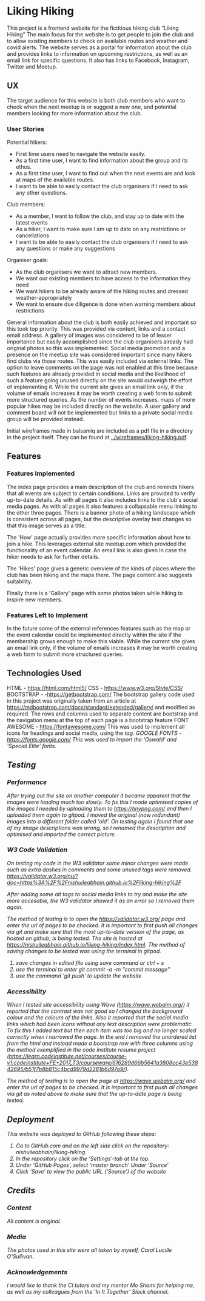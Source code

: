 # Liking Hiking
This project is a frontend website for the fictitious hiking club “Liking Hiking”
The main focus for the website is to get people to join the club and to allow existing members to check on available routes and weather and covid alerts.
The website serves as a portal for information about the club and provides links to information on upcoming restrictions, as well as an email link for specific questions.
It also has links to Facebook, Instagram, Twitter and Meetup.


## UX
The target audience for this website is both club members who want to check when the next meetup is or suggest a new one, and potential members looking for more information about the club.

### User Stories
Potential hikers:
- First time users need to navigate the website easily.
- As a first time user, I want to find information about the group and its ethos.
- As a first time user, I want to find out when the next events are and look at maps of the available routes.
- I want to be able to easily contact the club organisers if I need to ask any other questions.

Club members:
- As a member, I want to follow the club, and stay up to date with the latest events
- As a hiker, I want to make sure I am up to date on any restrictions or cancellations
- I want to be able to easily contact the club organisers if I need to ask any questions or make any suggestions

Organiser goals:
- As the club organisers we want to attract new members.
- We want our existing members to have access to the information they need
- We want hikers to be already aware of the hiking routes and dressed weather-appropriately
- We want to ensure due diligence is done when warning members about restrictions
 
General information about the club is both easily achieved and important so this took top priority. This was provided via content, links and a contact email address.
A gallery of images was considered to be of lesser importance but easily accomplished since the club organisers already had original photos so this was implemented.
Social media promotion and a presence on the meetup site was considered important since many hikers find clubs via those routes. This was easily included via external links.
The option to leave comments on the page was not enabled at this time because such features are already provided in social media and the likelihood of such a feature going unused directly on the site would outweigh the effort of implementing it.
While the current site gives an email link only, if the volume of emails increases it may be worth creating a web form to submit more structured queries.
As the number of events increases, maps of more popular hikes may be included directly on the website.
A user gallery and comment board will not be implemented but links to a private social media group will be provided instead.
 
Initial wireframes made in balsamiq are included as a pdf file in a directory in the project itself. They can be found at 
<a href="../wireframes/liking-hiking.pdf">../wireframes/liking-hiking.pdf</a>. 

## Features

### Features Implemented

The index page provides a main description of the club and reminds hikers that all events are subject to certain conditions.
Links are provided to verify up-to-date details.
As with all pages it also includes links to the club's social media pages.
As with all pages it also features a collapsable menu linking to the other three pages.
There is  a banner photo of a hiking landscape which is consistent across all pages, but the descriptive overlay test changes so that this image serves as a title.

The 'How' page actually provides more specific information about how to join a hike. This leverages external site meetup.com which provided the functionality of an event calendar.
An email link is also given in case the hiker needs to ask for further details.

The 'Hikes' page gives a generic overview of the kinds of places where the club has been hiking and the maps there. The page content also suggests suitability.

Finally there is a 'Gallery' page with some photos taken while hiking to inspire new members.


### Features Left to Implement
In the future some of the external references features such as the map or the event calendar could be implemented directly within the site if the membership grows enough to make this viable.
While the current site gives an email link only, if the volume of emails increases it may be worth creating a web form to submit more structured queries.

## Technologies Used

HTML - https://html.com/html5/
CSS - https://www.w3.org/Style/CSS/
BOOTSTRAP - -https://getbootstrap.com/
The bootstrap gallery code used in this project was originally taken from an article at https://mdbootstrap.com/docs/standard/extended/gallery/ and modified as required.
The rows and columns used to separate content are bootstrap and the navigation menu at the top of each page is a bootstrap feature
FONT AWESOME - https://fontawesome.com/ This was used to implement all icons for headings and social media, using the <i> tag.
GOOGLE FONTS - https://fonts.google.com/  This was used to import the 'Oswald' and 'Special Elite' fonts.

## Testing

### Performance
After trying out the site on another computer it became apparent that the images were loading much too slowly.
To fix this I made optimised copies of the images I needed by uploading them to https://tinypng.com/ and then I uploaded them again to gitpod.
I moved the original (now redundant) images into a different folder called 'old'. On testing again I found that one of my image descriptions was wrong, so I renamed the description and optimised and imported the correct picture.

### W3 Code Validation
On testing my code in the W3 validator some minor changes were made such as extra dashes in comments and some unused tags were removed.
https://validator.w3.org/nu/?doc=https%3A%2F%2Fnishuileabhain.github.io%2Fliking-hiking%2F

After adding some alt tags to social media links to try and make the site more accesable, the W3 validator showed it as an error so I removed them again.


The method of testing is to open the https://validator.w3.org/ page and enter the url of pages to be checked. It is important to first push all changes via git and make sure that the most up-to-date version of the page, as hosted on github, is being tested.
The site is hosted at https://nishuileabhain.github.io/liking-hiking/index.html.
The method of saving changes to be tested was using the terminal in gitpod.
1. save changes in edited file using save command or ctrl + s
2. use the terminal to enter git commit -a -m "commit message"
3. use the command 'git push' to update the website

### Accessibility
When I tested site accessibility using  Wave (https://wave.webaim.org/) it reported that the contrast was not good so I changed the background colour and the colours of the links.
Also it reported that the social media links which had been icons without any text description were problematic.
To fix this I added text but then each item was too big and no longer scaled correctly when I narrowed the page.
In the end I removed the unordered list from the html and instead made a bootstrap row with three columns using the method exemplified in the code institute resume project (https://learn.codeinstitute.net/courses/course-v1:codeinstitute+FE+2017_T3/courseware/616289d66b5641a3808cc43e53842695/b51f7b8b815c4bcd9979d2281b6d97a9/).

The method of testing is to open the page at https://wave.webaim.org/ and enter the url of pages to be checked. It is important to first push all changes via git as noted above to make sure that the up-to-date page is being tested.


## Deployment
This website was deployed to GitHub following these steps:
1.	Go to GitHub.com and on the left side click on the repository: nishuileabhain/liking-hiking.
2.	In the repository click on the ‘Settings’-tab at the top.
3.	Under ‘GitHub Pages’, select ‘master branch’ Under ‘Source’
4.	Click ‘Save’ to view the public URL (‘Source’) of the website 


## Credits

### Content
All content is original.
### Media
The photos used in this site were all taken by myself, Carol Lucille O'Sullivan.
### Acknowledgements
I would like to thank the CI tutors and my mentor Mo Shami for helping me, as well as my colleagues from the 'In It Together' Slack channel.
